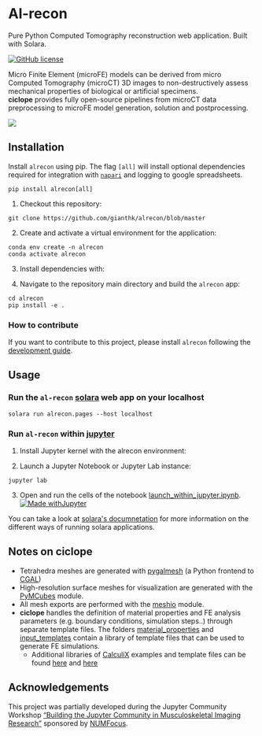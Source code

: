 # Al-recon
Pure Python Computed Tomography reconstruction web application. Built with Solara.

[![GitHub license](https://img.shields.io/github/license/gianthk/alrecon)](https://github.com/gianthk/alrecon/blob/master/LICENSE)

Micro Finite Element (microFE) models can be derived from micro Computed Tomography (microCT) 3D images to non-destructively assess mechanical properties of biological or artificial specimens. <br />
**ciclope** provides fully open-source pipelines from microCT data preprocessing to microFE model generation, solution and postprocessing. <br />

![](test_data/LHDL/3155_D_4_bc/results/LHDL_voxelFE_U3.png)

## Installation
Install `alrecon` using pip. The flag `[all]` will install optional dependencies required for integration with [`napari`](https://napari.org) and logging to google spreadsheets.
```commandline
pip install alrecon[all]
```
1. Checkout this repository:
```commandline
git clone https://github.com/gianthk/alrecon/blob/master
```
2. Create and activate a virtual environment for the application:
```commandline
conda env create -n alrecon
conda activate alrecon
```
3. Install dependencies with:

3. Navigate to the repository main directory and build the `alrecon` app:
```commandline
cd alrecon
pip install -e .
```

### How to contribute
If you want to contribute to this project, please install `alrecon` following the [development guide](development.md).

## Usage
### Run the `al-recon` [solara](https://solara.dev/api/file_browser) web app on your localhost
```commandline
solara run alrecon.pages --host localhost
```
### Run `al-recon` within [jupyter](https://solara.dev/api/file_browser)
1. Install Jupyter kernel with the alrecon environment:

2. Launch a Jupyter Notebook or Jupyter Lab instance:
```commandline
jupyter lab
```

3. Open and run the cells of the notebook [launch_within_jupyter.ipynb](launch_within_jupyter.ipynb). [![Made withJupyter](https://img.shields.io/badge/Made%20with-Jupyter-orange?style=for-the-badge&logo=Jupyter)](launch_within_jupyter.ipynb)

You can take a look at [solara's documnetation](https://solara.dev/api) for more information on the different ways of running solara applications.

## Notes on ciclope
* Tetrahedra meshes are generated with [pygalmesh](https://github.com/nschloe/pygalmesh) (a Python frontend to [CGAL](https://www.cgal.org/))
* High-resolution surface meshes for visualization are generated with the [PyMCubes](https://github.com/pmneila/PyMCubes) module.
* All mesh exports are performed with the [meshio](https://github.com/nschloe/meshio) module.
* **ciclope** handles the definition of material properties and FE analysis parameters (e.g. boundary conditions, simulation steps..) through separate template files. The folders [material_properties](/material_properties) and [input_templates](/input_templates) contain a library of template files that can be used to generate FE simulations.
  * Additional libraries of [CalculiX](https://github.com/calculix) examples and template files can be found [here](https://github.com/calculix/examples) and [here](https://github.com/calculix/mkraska)

## Acknowledgements
This project was partially developed during the Jupyter Community Workshop [“Building the Jupyter Community in Musculoskeletal Imaging Research”](https://github.com/JCMSK/2022_JCW) sponsored by [NUMFocus](https://numfocus.org/).
